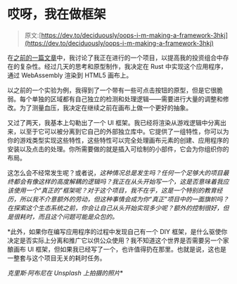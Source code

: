 # 哎呀，我在做框架

> 原文:[https://dev.to/deciduously/oops-i-m-making-a-framework-3hkj](https://dev.to/deciduously/oops-i-m-making-a-framework-3hkj)

在[之前的一篇文章](https://dev.to/deciduously/towards-complexity-341i)中，我讨论了我正在进行的一个项目，以提高我的投资组合中存在的复杂性。经过几天的思考和原型制作，我决定在 Rust 中实现这个应用程序，通过 WebAssembly 渲染到 HTML5 画布上。

以之前的一个实验为例，我得到了一个带有一些可点击按钮的原型，但是它很脆弱。每个单独的区域都有自己独立的检测和处理逻辑——需要进行大量的调整和修改。为了测量血压，我决定在继续之前在画布上做一个更好的抽象。

又过了两天，我基本上勾勒出了一个 UI 框架。我已经将渲染从游戏逻辑中分离出来，以至于它可以被分离到它自己的外部独立库中。它提供了一组特性，你可以为你的游戏类型实现这些特性，这些特性可以完全处理画布元素的创建、应用程序的安装以及点击的处理。你所需要做的就是插入可绘制的小部件，它会为你组织你的布局。

这怎么会不经常发生呢？或者说，*这种情况总是发生吗？任何一个足够大的项目最终都会有像这样的高度解耦的逻辑吗？我正在从头开始写一个，这是否意味着我应该使用一个“真正的”框架呢？对于这个项目，我不在乎，这是一个特别的教育经历，所以我不介意额外的劳动，但这种事情会成为你“真正”项目中的一面旗帜吗？在探索这个生态系统之前，你会让自己从头开始实现多少呢？额外的控制很好，但是很耗时，而且这个问题可能是众包的。*

 *此外，如果你在编写应用程序的过程中发现自己有一个 DIY 框架，是什么驱使你决定是否实际上分离和推广它以供公众使用？我不知道这个世界是否需要另一个家酿画布 UI 框架，但如果我已经写了一个，也许值得扔在那里。也就是说，这也是一整套与这个项目无关的耗时任务。

*克里斯·阿布尼在 Unsplash 上拍摄的照片**